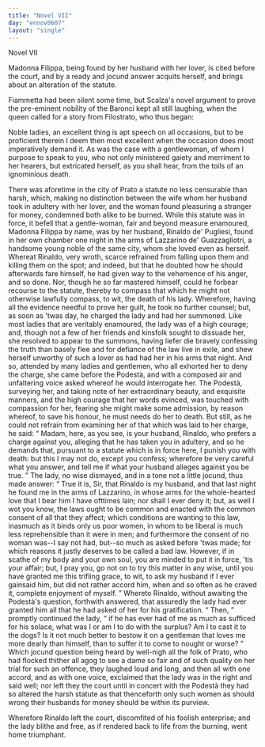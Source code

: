 ```yaml
---
title: "Novel VII"
day: "ennov0607"
layout: "single"
---
```

<html>
 <head>
 </head>
 <body>
  <div id="nov0607" type="novella" who="filostrato">
   <head>
    Novel VII
   </head>
   <argument>
    <p>
     <milestone id="p06070001"/>
     <!--(i)-->
     Madonna Filippa, being found by her husband with her
	lover, is cited before the court, and by a ready and
	jocund answer acquits herself, and brings about an alteration of the
	statute.
     <!--(/i)-->
    </p>
   </argument>
   <div3 type="commentary" who="author">
    <p>
     <milestone id="p06070002"/>
     <!--(sc)-->
     Fiammetta
     <!--(/sc)-->
     had been silent some time, but Scalza's
	novel argument to prove the pre-eminent nobility of the Baronci kept all still laughing,
	when the queen called for a story from Filostrato, who thus began:
    </p>
   </div3>
   <div3 type="commentary" who="filostrato">
    <p>
     <milestone id="p06070003"/>
     Noble ladies, an excellent thing is apt speech on all occasions,
	but to be proficient therein I deem then most excellent when the occasion does most
	imperatively demand it. As was the case with a gentlewoman, of whom I purpose to speak to
	you, who not only ministered gaiety and merriment to her hearers, but extricated herself,
	as you shall hear, from the toils of an ignominious death.
    </p>
   </div3>
   <p>
    <milestone id="p06070004"/>
    There was aforetime in the city of Prato a statute
no less censurable
 than harsh, which, making no distinction between the
wife
 whom her husband took in adultery with her lover, and the woman
found pleasuring a stranger for money, condemned both alike to be
 burned.
    <milestone id="p06070005"/>
    While this statute was in force, it befell that a gentle-woman,
 fair and
beyond measure enamoured, Madonna Filippa by
 name, was by her husband,
Rinaldo de' Pugliesi, found in her own
 chamber one night in the arms of
Lazzarino de' Guazzagliotri, a
 handsome young noble of the same city, whom
she loved even as
 herself.
    <milestone id="p06070006"/>
    Whereat Rinaldo, very wroth, scarce refrained
from falling
 upon them and killing them on the spot; and indeed, but that
he
 doubted how he should afterwards fare himself, he had given way to
 the
vehemence of his anger, and so done.
    <milestone id="p06070007"/>
    Nor, though he so far
    <pb n="91"/>
    mastered himself, could he forbear recourse to the statute, thereby
to compass that which he might not otherwise lawfully compass, to
 wit, the
death of his lady.
    <milestone id="p06070008"/>
    Wherefore, having all the evidence
 needful to prove her
guilt, he took no further counsel; but, as soon
 as 'twas day, he charged
the lady and had her summoned.
    <milestone id="p06070009"/>
    Like
 most ladies that are veritably
enamoured, the lady was of a high
 courage; and, though not a few of her
friends and kinsfolk sought
 to dissuade her, she resolved to appear to the
summons, having liefer
 die bravely confessing the truth than basely flee
and for defiance of
 the law live in exile, and shew herself unworthy of
such a lover as
 had had her in his arms that night.
    <milestone id="p06070010"/>
    And so, attended by
many ladies
 and gentlemen, who all exhorted her to deny the charge, she
came
 before the Podest&agrave;, and with a composed air and unfaltering
voice
 asked whereof he would interrogate her.
    <milestone id="p06070011"/>
    The Podest&agrave;,
surveying her,
 and taking note of her extraordinary beauty, and exquisite
manners,
 and the high courage that her words evinced, was touched with
compassion
 for her, fearing she might make some admission, by reason
whereof, to save his honour, he must needs do her to death.
    <milestone id="p06070012"/>
    But
 still, as
he could not refrain from examining her of that which was
 laid to her
charge, he said:
    <q direct="unspecified">
     Madam, here, as you see, is your
 husband, Rinaldo, who
prefers a charge against you, alleging that he
 has taken you in adultery,
and so he demands that, pursuant to a
 statute which is in force here, I
punish you with death: but this I
 may not do, except you confess;
wherefore be very careful what you
 answer, and tell me if what your
husband alleges against you be true.
    </q>
    <milestone id="p06070013"/>
    The lady, no wise dismayed, and
in a tone not a little jocund, thus
 made answer:
    <q direct="unspecified">
     True it is, Sir, that
Rinaldo is my husband, and
 that last night he found me in the arms of
Lazzarino, in whose arms
 for the whole-hearted love that I bear him I have
ofttimes lain; nor
 shall I ever deny it; but, as well I wot you know, the
laws ought
 to be common and enacted with the common consent of all that
they
 affect;
     <milestone id="p06070014"/>
     which conditions are wanting to this law, inasmuch as it
binds only us poor women, in whom to be liberal is much less reprehensible
than it were in men; and furthermore the consent of no
 woman was--I say
not had, but--so much as asked before 'twas
 made; for which reasons it
justly deserves to be called a bad law.
     <milestone id="p06070015"/>
     However, if in scathe of my body
and your own soul, you are
 minded to put it in force, 'tis your affair;
but, I pray you, go not
     <pb n="92"/>
     on to try this matter in any wise,
until you have granted me this
 trifling grace, to wit, to ask my husband
if I ever gainsaid him, but
 did not rather accord him, when and so often
as he craved it, complete
 enjoyment of myself.
    </q>
    <milestone id="p06070016"/>
    Whereto Rinaldo,
without awaiting
 the Podest&agrave;'s question, forthwith answered, that
assuredly the lady
 had ever granted him all that he had asked of her for
his gratification.
    <milestone id="p06070017"/>
    <q direct="unspecified">
     Then,
    </q>
    promptly continued the lady,
    <q direct="unspecified">
     if he has
ever had of me as
 much as sufficed for his solace, what was I or am I to
do with the
 surplus? Am I to cast it to the dogs? Is it not much better
to
 bestow it on a gentleman that loves me more dearly than himself,
 than
to suffer it to come to nought or worse?
    </q>
    <milestone id="p06070018"/>
    Which jocund
 question being
heard by well-nigh all the folk of Prato, who had
 flocked thither all agog
to see a dame so fair and of such quality on
 her trial for such an
offence, they laughed loud and long, and then
 all with one accord, and as
with one voice, exclaimed that the lady
 was in the right and said well;
nor left they the court until in
 concert with the Podest&agrave; they had
so altered the harsh statute as
 that
 thenceforth only such women as
should wrong their husbands for
 money should be within its
purview.
   </p>
   <p>
    <milestone id="p06070019"/>
    Wherefore Rinaldo left the court, discomfited of his
foolish
 enterprise; and the lady blithe and free, as if rendered back to
life
 from the burning, went home triumphant.
   </p>
  </div>
 </body>
</html>